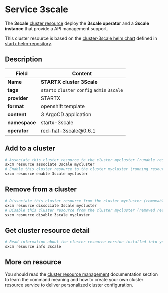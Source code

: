 # Service 3scale

The **3scale** [cluster resource](../../4-cluster-resources) deploy the **3scale operator** and a
**3scale instance** that provide a API management support.

This cluster resource is based on the [cluster-3scale helm chart](https://helm-repository.readthedocs.io/en/latest/charts/cluster-3scale) defined in [startx helm-repository](https://helm-repository.readthedocs.io).

## Description

| Field         | Content                                      |
| ------------- | -------------------------------------------- |
| **Name**      | **STARTX cluster 3Scale**                    |
| **tags**      | `startx` `cluster` `config` `admin` `3scale` |
| **provider**  | STARTX                                       |
| **format**    | openshift template                           |
| **content**   | 3 ArgoCD application                         |
| **namespace** | startx-3scale                                |
| **operator**  | red-hat-3scale@0.6.1                         |

## Add to a cluster

```bash
# Associate this cluster resource to the cluster mycluster (runable resource)
sxcm resource associate 3scale mycluster
# Enable this cluster resource to the cluster mycluster (running resource)
sxcm resource enable 3scale mycluster
```

## Remove from a cluster

```bash
# Dissociate this cluster resource from the cluster mycluster (removable resource)
sxcm resource dissociate 3scale mycluster
# Disable this cluster resource from the cluster mycluster (removed resource)
sxcm resource disable 3scale mycluster
```

## Get cluster resource detail

```bash
# Read information about the cluster resource version installed into your host (local)
sxcm resource info 3scale
```

## More on resource

You should read the [cluster resource management](../../4-cluster-resources) documentation section to learn the command
meaning and how to create your own cluster resource service to deliver personalized cluster configuration.
